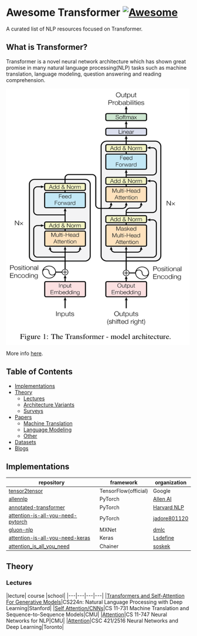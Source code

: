 # Awesome Transformer [![Awesome](https://cdn.rawgit.com/sindresorhus/awesome/d7305f38d29fed78fa85652e3a63e154dd8e8829/media/badge.svg)](https://github.com/sindresorhus/awesome)

A curated list of NLP resources focused on Transformer.

## What is Transformer?

Transformer is a novel neural network architecture which has shown great promise in many natural language processing(NLP) tasks such as machine translation, language modeling, question answering and reading comprehension. 


 <img src="https://github.com/basicv8vc/awesome-transformer/blob/master/imgs/transformer.png" width = "500" height = "700" alt="The Transformer - model architecture " align=center />


More info [here](https://arxiv.org/pdf/1706.03762.pdf).


## Table of Contents

- [Implementations](#implementations)
- [Theory](#theory)
  - [Lectures](#lectures)
  - [Architecture Variants](#architecture-variants)
  - [Surveys](#surveys)
- [Papers](#papers)
  - [Machine Translation](#machine-translation)
  - [Language Modeling](#language-modeling)
  - [Other](#other)
- [Datasets](#datasets)
- [Blogs](#blogs)

## Implementations

|repository| framework|organization|
|---|---|---|
|[tensor2tensor](https://github.com/tensorflow/tensor2tensor)|TensorFlow(official)|Google|
|[allennlp](https://github.com/allenai/allennlp)|PyTorch|[Allen AI](https://github.com/allenai)|
|[annotated-transformer](https://github.com/harvardnlp/annotated-transformer)|PyTorch|[Harvard NLP](http://nlp.seas.harvard.edu/)|
|[attention-is-all-you-need-pytorch](https://github.com/jadore801120/attention-is-all-you-need-pytorch)|PyTorch|[jadore801120](https://github.com/jadore801120)|
|[gluon-nlp](https://github.com/dmlc/gluon-nlp)|MXNet|[dmlc](https://github.com/dmlc)|
|[attention-is-all-you-need-keras](https://github.com/Lsdefine/attention-is-all-you-need-keras)|Keras|[Lsdefine](https://github.com/Lsdefine)|
|[attention_is_all_you_need](https://github.com/soskek/attention_is_all_you_need)|Chainer|[soskek](https://github.com/soskek)|

## Theory

### Lectures

|lecture| course |school|
|---|---|---|---|
|[Transformers and Self-Attention For Generative Models](http://web.stanford.edu/class/cs224n/slides/cs224n-2019-lecture14-transformers.pdf)|CS224n: Natural Language Processing with Deep Learning|Stanford|
|[Self Attention/CNNs](http://phontron.com/class/mtandseq2seq2018/assets/slides/mt-fall2018.chapter9.pdf)|CS 11-731 Machine Translation and Sequence-to-Sequence Models|CMU|
|[Attention](http://phontron.com/class/nn4nlp2018/schedule/attention.html)|CS 11-747 Neural Networks for NLP|CMU|
|[Attention](http://www.cs.toronto.edu/~rgrosse/courses/csc421_2019/slides/lec16.pdf)|CSC 421/2516 Neural Networks and Deep Learning|Toronto|
